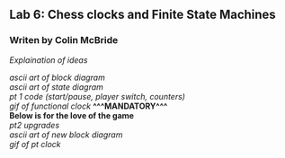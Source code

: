 ## Lab 6: Chess clocks and Finite State Machines
### Writen by Colin McBride

*Explaination of ideas*
     
*ascii art of block diagram*  
*ascii art of state diagram*  
*pt 1 code (start/pause, player switch, counters)*  
*gif of functional clock*
**^^^MANDATORY^^^**  
**Below is for the love of the game**  
*pt2 upgrades*  
*ascii art of new block diagram*  
*gif of pt clock*
